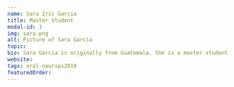 ```yaml
---
name: Sara Iris Garcia
title: Master Student
modal-id: 1
img: sara.png      
alt: Picture of Sara Garcia
topic: 
bio: Sara Garcia is originally from Guatemala. She is a master student at Coventry University. Her interest focuses on the application of AI in the medical field specifically in the use of meta-learning.
website: 
tags: oral-neurips2019 
featuredOrder: 
---
```

